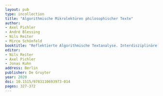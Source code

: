 ```yaml
---
layout: pub
type: incollection
title: "Algorithmische Mikrolektüren philosophischer Texte"
author:
- Axel Pichler
- André Blessing
- Nils Reiter
- Mirco Schönfeld
booktitle: "Reflektierte Algorithmische Textanalyse. Interdisziplinäre(s) Arbeiten in der CRETA-Werkstatt"
editor:
- Nils Reiter
- Axel Pichler
- Jonas Kuhn
address: Berlin
publisher: De Gruyter
year: 2020
doi: 10.1515/9783110693973-014
pages: 327-372
---
```




